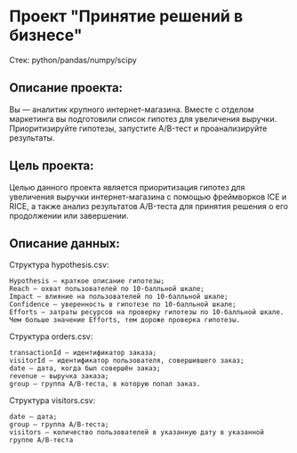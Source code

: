 # Проект "Принятие решений в бизнесе"

Стек: python/pandas/numpy/scipy

## Описание проекта:

Вы — аналитик крупного интернет-магазина. Вместе с отделом маркетинга вы подготовили список гипотез для увеличения выручки.
Приоритизируйте гипотезы, запустите A/B-тест и проанализируйте результаты. 

## Цель проекта:

Целью данного проекта является приоритизация гипотез для увеличения выручки интернет-магазина с помощью фреймворков ICE и RICE, а также анализ результатов A/B-теста для принятия решения о его продолжении или завершении.


## Описание данных:

Структура hypothesis.csv:

    Hypothesis — краткое описание гипотезы;
    Reach — охват пользователей по 10-балльной шкале;
    Impact — влияние на пользователей по 10-балльной шкале;
    Confidence — уверенность в гипотезе по 10-балльной шкале;
    Efforts — затраты ресурсов на проверку гипотезы по 10-балльной шкале. Чем больше значение Efforts, тем дороже проверка гипотезы.
    
Структура orders.csv:

    transactionId — идентификатор заказа;
    visitorId — идентификатор пользователя, совершившего заказ;
    date — дата, когда был совершён заказ;
    revenue — выручка заказа;
    group — группа A/B-теста, в которую попал заказ.
    
Структура visitors.csv:

    date — дата;
    group — группа A/B-теста;
    visitors — количество пользователей в указанную дату в указанной группе A/B-теста